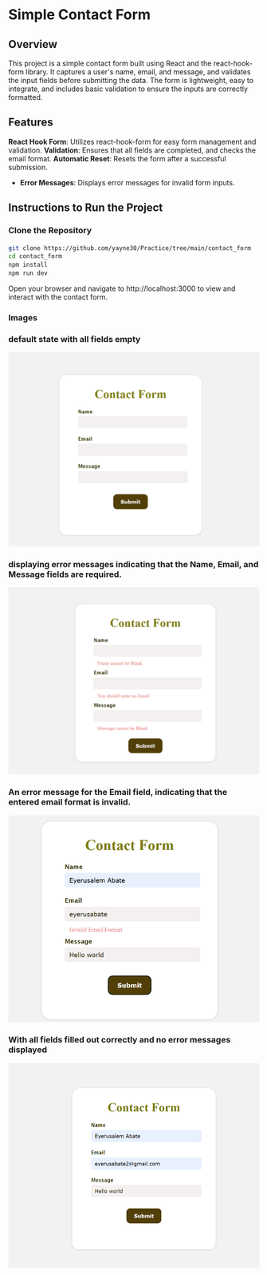 # Simple Contact Form

## Overview
This project is a simple contact form built using React and the react-hook-form library. It captures a user's name, email, and message, and validates the input fields before submitting the data. The form is lightweight, easy to integrate, and includes basic validation to ensure the inputs are correctly formatted.

## Features
**React Hook Form**: Utilizes react-hook-form for easy form management and validation.
**Validation**: Ensures that all fields are completed, and checks the email format.
**Automatic Reset**: Resets the form after a successful submission.
- **Error Messages**: Displays error messages for invalid form inputs.

## Instructions to Run the Project

### Clone the Repository
```bash
git clone https://github.com/yayne30/Practice/tree/main/contact_form
cd contact_form
npm install
npm run dev
```
Open your browser and navigate to http://localhost:3000 to view and interact with the contact form.

### Images

### default state with all fields empty
![Screenshot](public/default.png)

### displaying error messages indicating that the Name, Email, and Message fields are required.
![Screenshot](public/error.png)

### An error message for the Email field, indicating that the entered email format is invalid.
![Screenshot](public/invalid.png)

### With all fields filled out correctly and no error messages displayed
![Screenshot](public/data.png)


